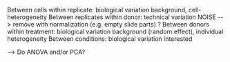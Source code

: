 

Between cells within replicate: biological variation    background, cell-heterogeneity
Between replicates within donor: technical variation    NOISE --> remove with normalization (e.g. empty slide parts) ?
Between donors within treatment: biological variation   background (random effect), individual heterogeneity
Between conditions: biological variation                interested


--> Do ANOVA and/or PCA?